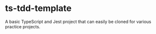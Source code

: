 # ts-tdd-template
A basic TypeScript and Jest project that can easily be cloned for various practice projects.
